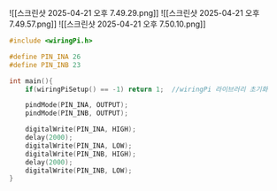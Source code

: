 ![[스크린샷 2025-04-21 오후 7.49.29.png]]
![[스크린샷 2025-04-21 오후 7.49.57.png]]
![[스크린샷 2025-04-21 오후 7.50.10.png]]


```c
#include <wiringPi.h>

#define PIN_INA 26
#define PIN_INB 23

int main(){
	if(wiringPiSetup() == -1) return 1;  //wiringPi 라이브러리 초기화

	pindMode(PIN_INA, OUTPUT);
	pindMode(PIN_INB, OUTPUT);

	digitalWrite(PIN_INA, HIGH);
	delay(2000);
	digitalWrite(PIN_INA, LOW);
	digitalWrite(PIN_INB, HIGH);
	delay(2000);
	digitalWrite(PIN_INB, LOW);
}
```
